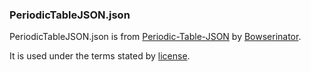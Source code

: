 ### PeriodicTableJSON.json
PeriodicTableJSON.json is from [Periodic-Table-JSON](https://github.com/Bowserinator/Periodic-Table-JSON)
by [Bowserinator](https://github.com/Bowserinator).

It is used under the terms stated by [license](https://github.com/Bowserinator/Periodic-Table-JSON/blob/master/LICENSE.md).
